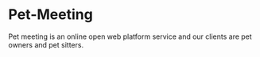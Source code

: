 # Pet-Meeting
Pet meeting is an online open web platform service and our clients are pet owners and pet sitters.

